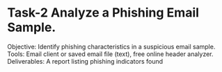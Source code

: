 # Task-2 Analyze a Phishing Email Sample.
Objective: Identify phishing characteristics in a suspicious email sample.
Tools: Email client or saved email file (text), free online header analyzer.
Deliverables: A report listing phishing indicators found
